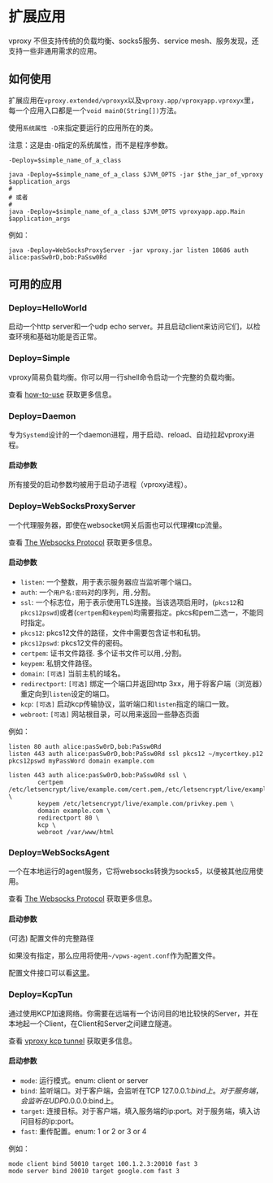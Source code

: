 # 扩展应用

vproxy 不但支持传统的负载均衡、socks5服务、service mesh、服务发现，还支持一些非通用需求的应用。

## 如何使用

扩展应用在`vproxy.extended/vproxyx`以及`vproxy.app/vproxyapp.vproxyx`里，每一个应用入口都是一个`void main0(String[])`方法。

使用`系统属性 -D`来指定要运行的应用所在的类。

注意：这是由`-D`指定的系统属性，而不是程序参数。

```
-Deploy=$simple_name_of_a_class
```

```shell
java -Deploy=$simple_name_of_a_class $JVM_OPTS -jar $the_jar_of_vproxy $application_args
#
# 或者
#
java -Deploy=$simple_name_of_a_class $JVM_OPTS vproxyapp.app.Main $application_args
```

例如：

```
java -Deploy=WebSocksProxyServer -jar vproxy.jar listen 18686 auth alice:pasSw0rD,bob:PaSsw0Rd
```

## 可用的应用

### Deploy=HelloWorld

启动一个http server和一个udp echo server。并且启动client来访问它们，以检查环境和基础功能是否正常。

### Deploy=Simple

vproxy简易负载均衡。你可以用一行shell命令启动一个完整的负载均衡。

查看 [how-to-use](https://github.com/wkgcass/vproxy/blob/master/doc/how-to-use.md) 获取更多信息。

### Deploy=Daemon

专为`Systemd`设计的一个daemon进程，用于启动、reload、自动拉起vproxy进程。

#### 启动参数

所有接受的启动参数均被用于启动子进程（vproxy进程）。

### Deploy=WebSocksProxyServer

一个代理服务器，即使在websocket网关后面也可以代理裸tcp流量。

查看 [The Websocks Protocol](https://github.com/wkgcass/vproxy/blob/master/doc/websocks.md) 获取更多信息。

#### 启动参数

* `listen`: 一个整数，用于表示服务器应当监听哪个端口。
* `auth`: 一个`用户名:密码`对的序列，用`,`分割。
* `ssl`: 一个标志位，用于表示使用TLS连接。当该选项启用时，(`pkcs12`和`pkcs12pswd`)或者(`certpem`和`keypem`)均需要指定。pkcs和pem二选一，不能同时指定。
* `pkcs12`: pkcs12文件的路径，文件中需要包含证书和私钥。
* `pkcs12pswd`: pkcs12文件的密码。
* `certpem`: 证书文件路径. 多个证书文件可以用`,`分割。
* `keypem`: 私钥文件路径。
* `domain`: `[可选]` 当前主机的域名。
* `redirectport`: `[可选]` 绑定一个端口并返回http 3xx，用于将客户端（浏览器）重定向到`listen`设定的端口。
* `kcp`: `[可选]` 启动kcp传输协议，监听端口和`listen`指定的端口一致。
* `webroot`: `[可选]` 网站根目录，可以用来返回一些静态页面

例如：

```
listen 80 auth alice:pasSw0rD,bob:PaSsw0Rd
listen 443 auth alice:pasSw0rD,bob:PaSsw0Rd ssl pkcs12 ~/mycertkey.p12 pkcs12pswd myPassWord domain example.com

listen 443 auth alice:pasSw0rD,bob:PaSsw0Rd ssl \
        certpem /etc/letsencrypt/live/example.com/cert.pem,/etc/letsencrypt/live/example.com/chain.pem \
        keypem /etc/letsencrypt/live/example.com/privkey.pem \
        domain example.com \
        redirectport 80 \
        kcp \
        webroot /var/www/html
```

### Deploy=WebSocksAgent

一个在本地运行的agent服务，它将websocks转换为socks5，以便被其他应用使用。

查看 [The Websocks Protocol](https://github.com/wkgcass/vproxy/blob/master/doc/websocks.md) 获取更多信息。

#### 启动参数

(可选) 配置文件的完整路径

如果没有指定，那么应用将使用`~/vpws-agent.conf`作为配置文件。

配置文件接口可以看[这里](https://github.com/wkgcass/vproxy/blob/master/doc/websocks-agent-example.conf)。

### Deploy=KcpTun

通过使用KCP加速网络。你需要在远端有一个访问目的地比较快的Server，并在本地起一个Client，在Client和Server之间建立隧道。

查看 [vproxy kcp tunnel](https://github.com/wkgcass/vproxy/blob/master/doc/vproxy-kcp-tunnel.md) 获取更多信息。

#### 启动参数

* `mode`: 运行模式。enum: client or server
* `bind`: 监听端口。对于客户端，会监听在TCP 127.0.0.1:$bind上。对于服务端，会监听在UDP 0.0.0.0:$bind上。
* `target`: 连接目标。对于客户端，填入服务端的ip:port。对于服务端，填入访问目标的ip:port。
* `fast`: 重传配置。enum: 1 or 2 or 3 or 4

例如：

```
mode client bind 50010 target 100.1.2.3:20010 fast 3
mode server bind 20010 target google.com fast 3
```
